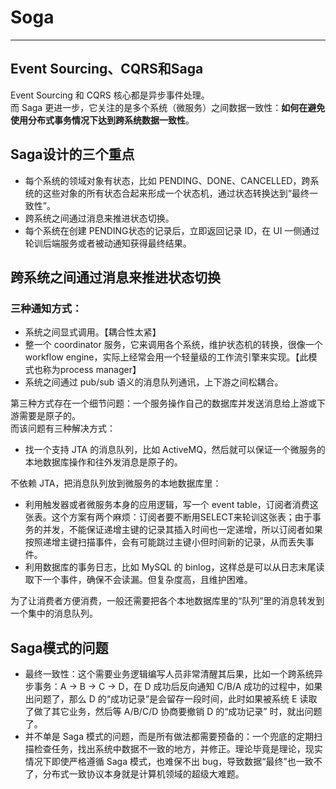 # Soga

----
## Event Sourcing、CQRS和Saga
Event Sourcing 和 CQRS 核心都是异步事件处理。  
而 Saga 更进一步，它关注的是多个系统（微服务）之间数据一致性：**如何在避免使用分布式事务情况下达到跨系统数据一致性**。

## Saga设计的三个重点
  * 每个系统的领域对象有状态，比如 PENDING、DONE、CANCELLED，跨系统的这些对象的所有状态合起来形成一个状态机，通过状态转换达到“最终一致性”。
  * 跨系统之间通过消息来推进状态切换。
  * 每个系统在创建 PENDING状态的记录后，立即返回记录 ID，在 UI 一侧通过轮训后端服务或者被动通知获得最终结果。

## 跨系统之间通过消息来推进状态切换
### 三种通知方式：  
  * 系统之间显式调用。【耦合性太紧】
  * 整一个 coordinator 服务，它来调用各个系统，维护状态机的转换，很像一个 workflow engine，实际上经常会用一个轻量级的工作流引擎来实现。【此模式也称为process manager】
  * 系统之间通过 pub/sub 语义的消息队列通讯，上下游之间松耦合。

第三种方式存在一个细节问题：一个服务操作自己的数据库并发送消息给上游或下游需要是原子的。  
而该问题有三种解决方式：  
  * 找一个支持 JTA 的消息队列，比如 ActiveMQ，然后就可以保证一个微服务的本地数据库操作和往外发消息是原子的。

不依赖 JTA，把消息队列放到微服务的本地数据库里：  
  * 利用触发器或者微服务本身的应用逻辑，写一个 event table，订阅者消费这张表。这个方案有两个麻烦：订阅者要不断用SELECT来轮训这张表；由于事务的并发，不能保证递增主键的记录其插入时间也一定递增，所以订阅者如果按照递增主键扫描事件，会有可能跳过主键小但时间新的记录，从而丢失事件。
  * 利用数据库的事务日志，比如 MySQL 的 binlog，这样总是可以从日志末尾读取下一个事件，确保不会读漏。但复杂度高，且维护困难。

为了让消费者方便消费，一般还需要把各个本地数据库里的“队列”里的消息转发到一个集中的消息队列。

## Saga模式的问题
  * 最终一致性：这个需要业务逻辑编写人员非常清醒其后果，比如一个跨系统异步事务：A -> B -> C -> D，在 D 成功后反向通知 C/B/A 成功的过程中，如果出问题了，那么 D 的“成功记录”是会留存一段时间，此时如果被系统 E 读取了做了其它业务，然后等 A/B/C/D 协商要撤销 D 的“成功记录” 时，就出问题了。
  * 并不单是 Saga 模式的问题，而是所有做法都需要预备的：一个兜底的定期扫描检查任务，找出系统中数据不一致的地方，并修正。理论毕竟是理论，现实情况下即使严格遵循 Saga 模式，也难保不出 bug，导致数据“最终”也一致不了，分布式一致协议本身就是计算机领域的超级大难题。